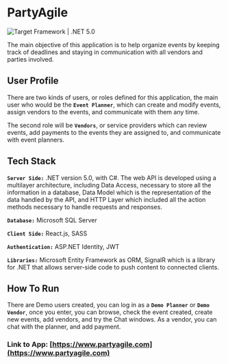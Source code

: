 # PartyAgile
<img src="https://img.shields.io/badge/Target%20Framework-.NET%205.0-blue" alt="Target Framework | .NET 5.0" />



The main objective of this application is to help organize events by keeping track of deadlines and staying in communication with all vendors and parties involved.

## User Profile

There are two kinds of users, or roles defined for this application, the main user who would be the **`Event Planner`**, which can create and modify events, assign vendors to the events, and communicate with them any time.

The second role will be **`Vendors`**, or service providers which can review events, add payments to the events they are assigned to, and communicate with event planners.


## Tech Stack

**`Server Side:`** .NET version 5.0, with C#. The web API is developed using a multilayer architecture, including Data Access, necessary to store all the information in a database, Data Model which is the representation of the data handled by the API, and HTTP Layer which included all the action methods necessary to handle requests and responses.

**`Database:`** Microsoft SQL Server

**`Client Side:`** React.js, SASS

**`Authentication:`** ASP.NET Identity, JWT

**`Libraries:`** Microsoft Entity Framework as ORM, SignalR which is a library for .NET that allows server-side code to push content to connected clients.

## How To Run

There are Demo users created, you can log in as a **`Demo Planner`** or **`Demo Vendor`**, once you enter, you can browse, check the event created, create new events, add vendors, and try the Chat windows. As a vendor, you can chat with the planner, and add payment.

### Link to App: [https://www.partyagile.com](https://www.partyagile.com) 


